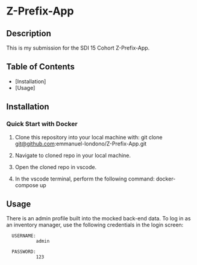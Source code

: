 # Z-Prefix-App




## Description

This is my submission for the SDI 15 Cohort Z-Prefix-App.

## Table of Contents

- [Installation]
- [Usage]


## Installation

### Quick Start with Docker


1. Clone this repository into your local machine with:       git clone git@github.com:emmanuel-londono/Z-Prefix-App.git

2. Navigate to cloned repo in your local machine.

3. Open the cloned repo in vscode.

4. In the vscode terminal, perform the following command:   docker-compose up


## Usage

There is an admin profile built into the mocked back-end data. To log in as an inventory manager, use the following credentials in the login screen:

      USERNAME:
               admin
               
      PASSWORD:
               123




